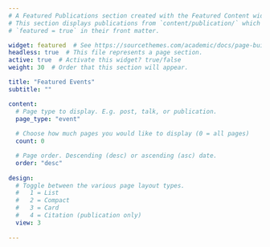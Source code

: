 ```yaml
---
# A Featured Publications section created with the Featured Content widget.
# This section displays publications from `content/publication/` which have
# `featured = true` in their front matter.

widget: featured  # See https://sourcethemes.com/academic/docs/page-builder/
headless: true  # This file represents a page section.
active: true  # Activate this widget? true/false
weight: 30  # Order that this section will appear.

title: "Featured Events"
subtitle: ""

content:
  # Page type to display. E.g. post, talk, or publication.
  page_type: "event"
  
  # Choose how much pages you would like to display (0 = all pages)
  count: 0

  # Page order. Descending (desc) or ascending (asc) date.
  order: "desc"
  
design:
  # Toggle between the various page layout types.
  #   1 = List
  #   2 = Compact
  #   3 = Card
  #   4 = Citation (publication only)
  view: 3
  
---
```

